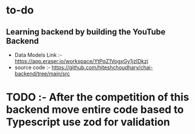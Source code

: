# to-do

## Learning  backend by building the YouTube Backend

- Data Models Link :- https://app.eraser.io/workspace/YtPqZ1VogxGy1jzIDkzj
- source code :- https://github.com/hiteshchoudhary/chai-backend/tree/main/src


# TODO :- After the  competition of this backend move entire code based to Typescript use zod for validation